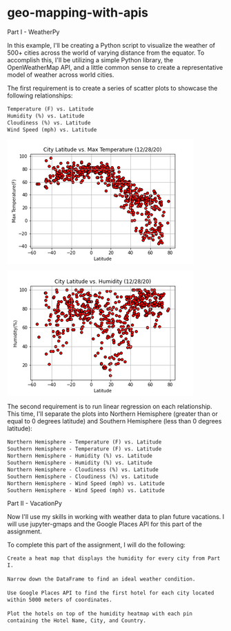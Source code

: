 # geo-mapping-with-apis

Part I - WeatherPy

In this example, I'll be creating a Python script to visualize the weather of 500+ cities across the world of varying distance from the equator. To accomplish this, I'll be utilizing a simple Python library, the OpenWeatherMap API, and a little common sense to create a representative model of weather across world cities.

The first requirement is to create a series of scatter plots to showcase the following relationships:

    Temperature (F) vs. Latitude
    Humidity (%) vs. Latitude
    Cloudiness (%) vs. Latitude
    Wind Speed (mph) vs. Latitude

![Temp vs Lat](WeatherPy/Output-WeatherPy/LatvsTemp.png)

![Humidity vs Lat](WeatherPy/Output-WeatherPy/LatvsHumidity.png)





The second requirement is to run linear regression on each relationship. This time, I'll separate the plots into Northern Hemisphere (greater than or equal to 0 degrees latitude) and Southern Hemisphere (less than 0 degrees latitude):

    Northern Hemisphere - Temperature (F) vs. Latitude
    Southern Hemisphere - Temperature (F) vs. Latitude
    Northern Hemisphere - Humidity (%) vs. Latitude
    Southern Hemisphere - Humidity (%) vs. Latitude
    Northern Hemisphere - Cloudiness (%) vs. Latitude
    Southern Hemisphere - Cloudiness (%) vs. Latitude
    Northern Hemisphere - Wind Speed (mph) vs. Latitude
    Southern Hemisphere - Wind Speed (mph) vs. Latitude


Part II - VacationPy

Now I'll use my skills in working with weather data to plan future vacations. I will use jupyter-gmaps and the Google Places API for this part of the assignment.


To complete this part of the assignment, I will do the following:

    Create a heat map that displays the humidity for every city from Part I.
    
    Narrow down the DataFrame to find an ideal weather condition.
    
    Use Google Places API to find the first hotel for each city located within 5000 meters of coordinates.
    
    Plot the hotels on top of the humidity heatmap with each pin containing the Hotel Name, City, and Country.


​    

